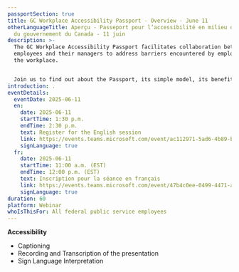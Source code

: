 ```yaml
---
passportSection: true
title: GC Workplace Accessibility Passport - Overview - June 11
otherLanguageTitle: Aperçu - Passeport pour l’accessibilité en milieu de travail
  du gouvernement du Canada - 11 juin
description: >-
  The GC Workplace Accessibility Passport facilitates collaboration between
  employees and their managers to address barriers encountered by employees in
  the workplace.


  Join us to find out about the Passport, its simple model, its benefits, and the many resources to support its implementation.
introduction: .
eventDetails:
  eventDate: 2025-06-11
  en:
    date: 2025-06-11
    startTime: 1:30 p.m.
    endTime: 2:30 p.m.
    text: Register for the English session
    link: https://events.teams.microsoft.com/event/ac112971-5ad6-4b89-b399-305c0a21e9e3@d05bc194-94bf-4ad6-ae2e-1db0f2e38f5e
    signLanguage: true
  fr:
    date: 2025-06-11
    startTime: 11:00 a.m. (EST)
    endTime: 12:00 p.m. (EST)
    text: Inscription pour la séance en français
    link: https://events.teams.microsoft.com/event/47b4c0ee-0499-4471-a758-dfc8a4072221@d05bc194-94bf-4ad6-ae2e-1db0f2e38f5e
    signLanguage: true
duration: 60
platform: Webinar
whoIsThisFor: All federal public service employees
---
```

**Accessibility**

* Captioning
* Recording and Transcription of the presentation
* Sign Language Interpretation
